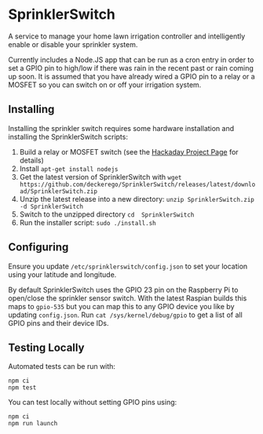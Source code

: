 # SprinklerSwitch

A service to manage your home lawn irrigation controller and intelligently enable or disable your sprinkler system.

Currently includes a Node.JS app that can be run as a cron entry in order to set a GPIO pin to high/low if there was
rain in the recent past or rain coming up soon. It is assumed that you have already wired a GPIO pin to a relay
or a MOSFET so you can switch on or off your irrigation system.

## Installing

Installing the sprinkler switch requires some hardware installation and installing the SprinklerSwitch scripts:

1. Build a relay or MOSFET switch (see the [Hackaday Project Page](https://hackaday.io/project/7566-sprinkler-switch) for details)
1. Install `apt-get install nodejs`
1. Get the latest version of SprinklerSwitch with `wget https://github.com/deckerego/SprinklerSwitch/releases/latest/download/SprinklerSwitch.zip`
1. Unzip the latest release into a new directory: `unzip SprinklerSwitch.zip -d SprinklerSwitch`
1. Switch to the unzipped directory  `cd  SprinklerSwitch`
1. Run the installer script: `sudo ./install.sh`

## Configuring

Ensure you update `/etc/sprinklerswitch/config.json` to set your location using your latitude and longitude.

By default SprinklerSwitch uses the GPIO 23 pin on the Raspberry Pi to open/close the sprinkler sensor switch.
With the latest Raspian builds this maps to `gpio-535` but you can map this to any GPIO device you like by
updating `config.json`. Run `cat /sys/kernel/debug/gpio` to get a list of all GPIO pins and their device IDs.

## Testing Locally

Automated tests can be run with:
```
npm ci
npm test
```

You can test locally without setting GPIO pins using:
```
npm ci
npm run launch
```